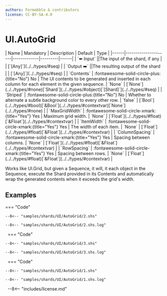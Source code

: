 ```yaml
---
authors: Formabble & contributors
license: CC-BY-SA-4.0
---
```



# UI.AutoGrid

<div class="sh-parameters" markdown="1">
| Name | Mandatory | Description | Default | Type |
|------|---------------------|-------------|---------|------|
| `⬅️ Input` ||The input of the shard, if any | | [`[Any]`](../../types/#seq) |
| `Output ➡️` ||The resulting output of the shard | | [`[Any]`](../../types/#seq) |
| `Contents` | :fontawesome-solid-circle-plus:{title="No"} No  | The UI contents to be generated and inserted in each column for each element in the given sequence. | `None` | [`None`](../../types/#none)[`Shard`](../../types/#object)[`[Shard]`](../../types/#seq) |
| `Striped` | :fontawesome-solid-circle-plus:{title="No"} No  | Whether to alternate a subtle background color to every other row. | `false` | [`Bool`](../../types/#bool)[`&Bool`](../../types/#contextvar)[`None`](../../types/#none) |
| `MaxGridWidth` | :fontawesome-solid-circle-xmark:{title="Yes"} Yes  | Maximum grid width. | `None` | [`Float`](../../types/#float)[`&Float`](../../types/#contextvar) |
| `ItemWidth` | :fontawesome-solid-circle-xmark:{title="Yes"} Yes  | The width of each item. | `None` | [`Float`](../../types/#float)[`&Float`](../../types/#contextvar) |
| `ColumnSpacing` | :fontawesome-solid-circle-xmark:{title="Yes"} Yes  | Spacing between columns. | `None` | [`Float`](../../types/#float)[`&Float`](../../types/#contextvar) |
| `RowSpacing` | :fontawesome-solid-circle-xmark:{title="Yes"} Yes  | Spacing between rows. | `None` | [`Float`](../../types/#float)[`&Float`](../../types/#contextvar) |

</div>

Works like UI.Grid, but given a Sequence, it will, it each object in the Sequence, execute the Shard provided in its Contents and automatically wrap the generated contents when it exceeds the grid's width.

## Examples

=== "Code"

  ```x86asm linenums="1"
  --8<-- "samples/shards/UI/AutoGrid/2.shs"
  ```

  ```
  --8<-- "samples/shards/UI/AutoGrid/2.shs.log"
  ```
&nbsp;
=== "Code"

  ```x86asm linenums="1"
  --8<-- "samples/shards/UI/AutoGrid/3.shs"
  ```

  ```
  --8<-- "samples/shards/UI/AutoGrid/3.shs.log"
  ```
&nbsp;
=== "Code"

  ```x86asm linenums="1"
  --8<-- "samples/shards/UI/AutoGrid/1.shs"
  ```

  ```
  --8<-- "samples/shards/UI/AutoGrid/1.shs.log"
  ```
&nbsp;
--8<-- "includes/license.md"

